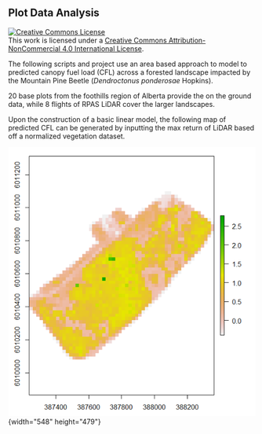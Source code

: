 ## Plot Data Analysis

<a rel="license" href="http://creativecommons.org/licenses/by-nc/4.0/"><img src="https://i.creativecommons.org/l/by-nc/4.0/88x31.png" alt="Creative Commons License" style="border-width:0"/></a><br />This work is licensed under a <a rel="license" href="http://creativecommons.org/licenses/by-nc/4.0/">Creative Commons Attribution-NonCommercial 4.0 International License</a>.

The following scripts and project use an area based approach to model to predicted canopy fuel load (CFL) across a forested landscape impacted by the Mountain Pine Beetle (*Dendroctonus ponderosae* Hopkins).

20 base plots from the foothills region of Alberta provide the on the ground data, while 8 flights of RPAS LiDAR cover the larger landscapes.

Upon the construction of a basic linear model, the following map of predicted CFL can be generated by inputting the max return of LiDAR based off a normalized vegetation dataset.

![Canopy Fuel Load (kg)](images/image-1040116604.png){width="548" height="479"}
